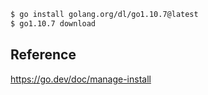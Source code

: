 
```sh
$ go install golang.org/dl/go1.10.7@latest
$ go1.10.7 download
```

## Reference

https://go.dev/doc/manage-install
